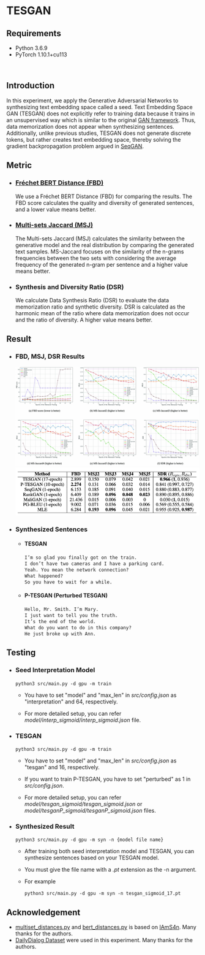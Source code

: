 # TESGAN
## Requirements
* Python 3.6.9
* PyTorch 1.10.1+cu113
<br>

## Introduction
In this experiment, we apply the Generative Adversarial Networks to synthesizing text embedding space called a seed.
Text Embedding Space GAN (TESGAN) does not explicitly refer to training data because it trains in an unsupervised way which is similar to the original [GAN framework](https://proceedings.neurips.cc/paper/2014/file/5ca3e9b122f61f8f06494c97b1afccf3-Paper.pdf).
Thus, data memorization does not appear when synthesizing sentences.
Additionally, unlike previous studies, TESGAN does not generate discrete tokens, but rather creates text embedding space, thereby solving the gradient backpropagation problem argued in [SeqGAN](https://github.com/LantaoYu/SeqGAN).
<br>

## Metric
* ### [Fréchet BERT Distance (FBD)](https://github.com/IAmS4n/TextGenerationEvaluationMetrics)
    We use a Fréchet BERT Distance (FBD) for comparing the results.
    The FBD score calculates the quality and diversity of generated sentences, and a lower value means better.

* ### [Multi-sets Jaccard (MSJ)](https://github.com/IAmS4n/TextGenerationEvaluationMetrics)
    The Multi-sets Jaccard (MSJ) calculates the similarity between the generative model and the real distribution by comparing the generated text samples.
    MS-Jaccard focuses on the similarity of the n-grams frequencies between the two sets with considering the average frequency of the generated n-gram per sentence and a higher value means better.

* ### Synthesis and Diversity Ratio (DSR)
    We calculate Data Synthesis Ratio (DSR) to evaluate the data memorization ratio and synthetic diversity.
    DSR is calculated as the harmonic mean of the ratio where data memorization does not occur and the ratio of diversity.
    A higher value means better.

## Result
* ### FBD, MSJ, DSR Results
    ![results1](result_figure/figure1.jpg)
    ![results2](result_figure/figure2.png)

* ### Synthesized Sentences
    * #### TESGAN
        ```
        I’m so glad you finally got on the train.
        I don’t have two cameras and I have a parking card.
        Yeah. You mean the network connection?
        What happened?
        So you have to wait for a while.
        ```

    * #### P-TESGAN (Perturbed TESGAN)
        ```
        Hello, Mr. Smith. I’m Mary.
        I just want to tell you the truth.
        It’s the end of the world.
        What do you want to do in this company?
        He just broke up with Ann.
        ```

## Testing
* ### Seed Interpretation Model
    ```
    python3 src/main.py -d gpu -m train
    ```
    * You have to set "model" and "max_len" in *src/config.json* as "interpretation" and 64, respectively.

    * For more detailed setup, you can refer *model/interp_sigmoid/interp_sigmoid.json* file.

* ### TESGAN
    ```
    python3 src/main.py -d gpu -m train
    ```
    * You have to set "model" and "max_len" in *src/config.json* as "tesgan" and 16, respectively.
    
    * If you want to train P-TESGAN, you have to set "perturbed" as 1 in *src/config.json*.

    * For more detailed setup, you can refer *model/tesgan_sigmoid/tesgan_sigmoid.json* or *model/tesganP_sigmoid/tesganP_sigmoid.json* files.

* ### Synthesized Result
    ```
    python3 src/main.py -d gpu -m syn -n {model file name}
    ```
    * After training both seed interpretation model and TESGAN, you can synthesize sentences based on your TESGAN model.
    
    * You must give the file name with a *.pt* extension as the -n argument.

    * For example
        ```
        python3 src/main.py -d gpu -m syn -n tesgan_sigmoid_17.pt
        ```
## Acknowledgement
* [multiset_distances.py](https://github.com/ljm565/TESGAN/blob/master/etc/multiset_distances.py) and [bert_distances.py](https://github.com/ljm565/TESGAN/blob/master/etc/bert_distances.py) is based on [IAmS4n](https://github.com/IAmS4n/TextGenerationEvaluationMetrics). Many thanks for the authors.
* [DailyDialog Dataset](https://github.com/facebookresearch/EmpatheticDialogues) were used in this experiment. Many thanks for the authors.
